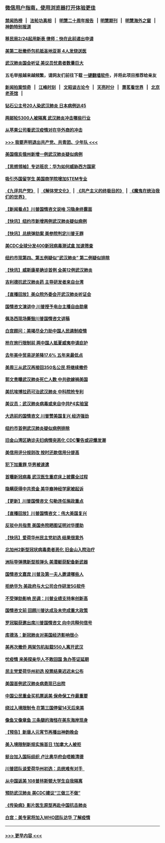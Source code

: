 ### [微信用户指南，使用浏览器打开体验更佳](https://github.com/gfw-breaker/banned-news1/blob/master/indexes/wechat-guide.md?t=0)
#### [禁闻热榜](热点新闻.md?t=0)  &nbsp;&nbsp;|&nbsp;&nbsp; [法轮功真相](https://github.com/gfw-breaker/truth/blob/master/README.md?t=0) &nbsp;&nbsp;|&nbsp;&nbsp; [明慧二十周年报告](https://github.com/gfw-breaker/mh-reports/blob/master/README.md?t=0) &nbsp;&nbsp;|&nbsp;&nbsp;[明慧期刊](https://github.com/gfw-breaker/mh-qikan) &nbsp;&nbsp;|&nbsp;&nbsp; [明慧海外之窗](https://github.com/gfw-breaker/mh-news/blob/master/README.md?t=0) &nbsp;&nbsp;|&nbsp;&nbsp; [神韵特别报道](https://github.com/gfw-breaker/mh-news/blob/master/shenyun.md?t=0)
#### [移民局2/24起用新表  律师：快在此前递出申请](../pages/nsc412/n11848220.md?t=02061933) 
#### [美第二批撤侨包机抵圣地亚哥 4人发烧送医](../pages/nsc412/n11847923.md?t=02061933) 
#### [武汉肺炎国会听证 美议员忧患者数量巨大](../pages/nsc412/n11844851.md?t=02061933) 
#### 五毛举报越来越频繁，请网友们前往下载 [一键翻墙软件](https://github.com/gfw-breaker/ssr-accounts)，并将此项目推荐给亲友
#### [新闻拍案惊奇](https://github.com/gfw-breaker/banned-news1/blob/master/pages/link4.md) &nbsp;&nbsp;|&nbsp;&nbsp; [江峰时刻](https://github.com/gfw-breaker/banned-news1/blob/master/pages/link4.md) &nbsp;&nbsp;|&nbsp;&nbsp; [文昭谈古论今](https://github.com/gfw-breaker/banned-news1/blob/master/pages/link4.md) &nbsp;&nbsp;|&nbsp;&nbsp; [天亮时分](https://github.com/gfw-breaker/banned-news1/blob/master/pages/link4.md) &nbsp;&nbsp;|&nbsp;&nbsp; [萧茗看世界](https://github.com/gfw-breaker/banned-news1/blob/master/pages/link4.md) &nbsp;&nbsp;|&nbsp;&nbsp; [北京老茶馆](https://github.com/gfw-breaker/banned-news1/blob/master/pages/link4.md) &nbsp;&nbsp;|&nbsp;&nbsp; 
#### [钻石公主号20人染武汉肺炎 日本病例达45](../pages/nsc412/n11847823.md?t=02061933) 
#### [两邮轮5300人被隔离 武汉肺炎冲击哪些行业](../pages/nsc412/n11847456.md?t=02061933) 
#### [从苹果公司看武汉疫情对在华外商的冲击](../pages/nsc412/n11847586.md?t=02061933) 
#### [>>> 我要声明退出共产党、共青团、少年队 <<<](https://github.com/begood0513/goodnews/blob/master/quit/letter.md) 
#### [美国俄亥俄州新增一例武汉肺炎疑似病例](../pages/nsc412/n11847714.md?t=02061933) 
#### [【思想领袖】专访班农：华为如何威胁西方国家](../pages/nsc412/n11847306.md?t=02061933) 
#### [吸引外国留学生 美国商学院增加STEM专业](../pages/nsc412/n11847417.md?t=02061933) 
#### [《九评共产党》](https://github.com/begood0513/9ping.md/blob/master/README.md) &nbsp;|&nbsp; [《解体党文化》](../../../../jtdwh.md/blob/master/README.md)  &nbsp;|&nbsp; [《共产主义的终极目的》](../../../../gczydzjmd.md/blob/master/README.md) &nbsp;|&nbsp; [《魔鬼在统治我们的世界》](../../../../mgztzwmdsj.md/blob/master/README.md) 
#### [【新闻看点】川普国情咨文说啥 习隐身终露面](../pages/nsc412/n11847016.md?t=02061933) 
#### [【快讯】纽约市新增两例武汉肺炎疑似病例](../pages/nsc412/n11847250.md?t=02061933) 
#### [【快讯】总统弹劾案 美参院判定川普无罪](../pages/nsc412/n11847316.md?t=02061933) 
#### [美CDC全球分发400新冠病毒测试盒 加速筛查](../pages/nsc412/n11847260.md?t=02061933) 
#### [纽约市现第四、第五例疑似“武汉肺炎”   第二例疑似排除](../pages/nsc412/n11847332.md?t=02061933) 
#### [【快讯】威斯康星确诊首例 全美12例武汉肺炎](../pages/nsc412/n11847162.md?t=02061933) 
#### [吉利德抗武汉肺炎药 主导研发者来自台湾](../pages/nsc412/n11847064.md?t=02061933) 
#### [【直播回放】美众院外委会开武汉肺炎听证会](../pages/nsc412/n11846727.md?t=02061933) 
#### [国情咨文演讲中 川普授予电台主播自由勋章](../pages/nsc412/n11846815.md?t=02061933) 
#### [佩洛西现场撕毁川普国情咨文讲稿](../pages/nsc412/n11846724.md?t=02061933) 
#### [白宫顾问：美竭尽全力助中国人民遏制疫情](../pages/nsc412/n11846756.md?t=02061933) 
#### [抢在旅行限制前 两中国人抵夏威夷申请庇护](../pages/nsc412/n11846866.md?t=02061933) 
#### [去年美中贸易逆差降17.6% 五年来最低点](../pages/nsc412/n11846755.md?t=02061933) 
#### [美周三从武汉再接回350名公民 将继续撤侨](../pages/nsc412/n11846705.md?t=02061933) 
#### [郭文贵曝武汉肺炎死亡人数 中共欲嫁祸美国](../pages/nsc412/n11846240.md?t=02061933) 
#### [美抗埃博拉药可治武汉肺炎 中科院抢专利](../pages/nsc412/n11846409.md?t=02061933) 
#### [美议员：武汉肺炎病毒或来自中共P4实验室](../pages/nsc412/n11846043.md?t=02061933) 
#### [大选前的国情咨文 川普赞美国复兴 经济强劲](../pages/nsc412/n11845526.md?t=02061933) 
#### [纽约市首例武汉肺炎疑似病例排除](../pages/nsc412/n11844989.md?t=02061933) 
#### [旧金山湾区确诊夫妇病情突恶化 CDC警告或迎爆发潮](../pages/nsc412/n11845730.md?t=02061933) 
#### [美信用评分规则改  按时还款信用分提高](../pages/nsc412/n11845488.md?t=02061933) 
#### [犯下加重罪 华男被速遣](../pages/nsc412/n11845476.md?t=02061933) 
#### [首曝新冠病毒 武汉医生重症床上披露全过程](../pages/nsc412/n11845150.md?t=02061933) 
#### [隐瞒获得中共资金 美华裔神经学家被起诉](../pages/nsc412/n11844879.md?t=02061933) 
#### [【更新】川普国情咨文 勾勒连任施政重点](../pages/nsc412/n11845223.md?t=02061933) 
#### [【直播回放】川普国情咨文：伟大美国复兴](../pages/nsc412/n11842079.md?t=02061933) 
#### [反驳中共指责 美国务院晒图证明对华援助](../pages/nsc412/n11844859.md?t=02061933) 
#### [【快讯】爱荷华州民主党初选 结果很意外](../pages/nsc412/n11844878.md?t=02061933) 
#### [北加州2新型冠状病毒患者恶化 旧金山入院治疗](../pages/nsc412/n11844842.md?t=02061933) 
#### [洲际导弹携新型核弹头 美潜艇获配备新武器](../pages/nsc412/n11844680.md?t=02061933) 
#### [国情咨文嘉宾 川普及第一夫人邀请哪些人](../pages/nsc412/n11844712.md?t=02061933) 
#### [拒绝华为 美政府与大公司合作研发5G软件](../pages/nsc412/n11844625.md?t=02061933) 
#### [不受弹劾影响 民调：川普业绩支持率创新高](../pages/nsc412/n11844622.md?t=02061933) 
#### [国情咨文前 回顾川普达成及未完成重大政策](../pages/nsc412/n11844581.md?t=02061933) 
#### [罗冠聪获邀出席川普国情咨文 向中共释何信号](../pages/nsc412/n11844355.md?t=02061933) 
#### [库德洛：新冠肺炎对美国经济影响很小](../pages/nsc412/n11844418.md?t=02061933) 
#### [美再次撤侨 两架包机拟载550人离开武汉](../pages/nsc412/n11844407.md?t=02061933) 
#### [忧疫情 来美探亲华人不敢回国 急办签证延期](../pages/nsc412/n11843344.md?t=02061933) 
#### [民主党爱荷华州初选 投票结果迟迟未公布](../pages/nsc412/n11844207.md?t=02061933) 
#### [美国首例武汉肺炎病患现已出院](../pages/nsc412/n11842740.md?t=02061933) 
#### [中国公民重金买机票返美 保命保工作最重要](../pages/nsc412/n11843282.md?t=02061933) 
#### [绕过入境限制令  在第三国停留14天后来美](../pages/nsc412/n11843341.md?t=02061933) 
#### [像鱼又像章鱼 三条腿的海怪在美东海岸现身](../pages/nsc412/n11843092.md?t=02061933) 
#### [【预告】新唐人元宵节再播出神韵晚会](../pages/nsc412/n11843192.md?t=02061933) 
#### [美入境限制新规实施首日 1加拿大人被拒](../pages/nsc412/n11843058.md?t=02061933) 
#### [挺台加入国际组织 卢比奥华府会唔赖清德](../pages/nsc412/n11843023.md?t=02061933) 
#### [川普团队谈爱荷华州初选：总统难有对手  ](../pages/nsc412/n11842867.md?t=02061933) 
#### [从中国返美 108普林斯顿大学生自我隔离](../pages/nsc412/n11842714.md?t=02061933) 
#### [预防武汉肺炎 美CDC建议“三做三不做”](../pages/nsc412/n11842700.md?t=02061933) 
#### [《传染病》影片医生原型再赴中国抗击肺炎](../pages/nsc412/n11842626.md?t=02061933) 
#### [白宫：美专家将加入WHO团队访华 了解疫情](../pages/nsc412/n11842198.md?t=02061933) 

----
#### [ >>> 更早内容 <<< ](../indexes/nsc412-earlier.md)
